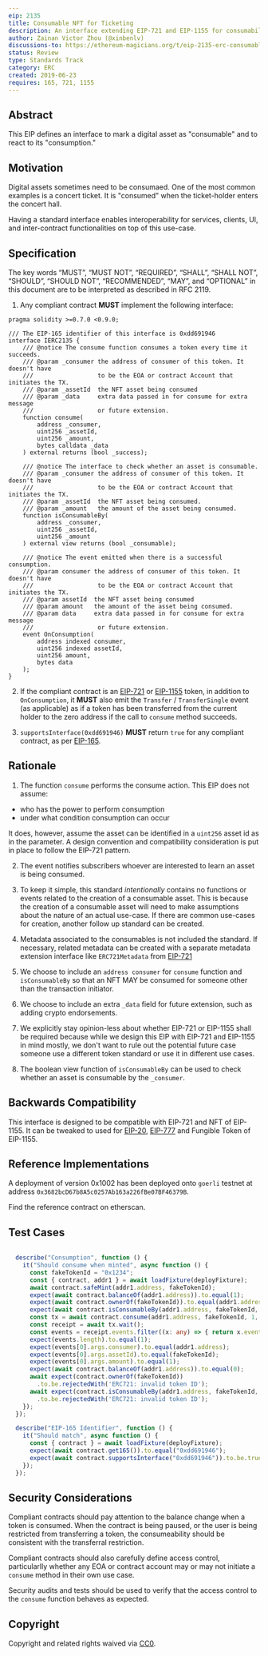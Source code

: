 ```yaml
---
eip: 2135
title: Consumable NFT for Ticketing
description: An interface extending EIP-721 and EIP-1155 for consumability, supporting use case such as an event ticket.
author: Zainan Victor Zhou (@xinbenlv)
discussions-to: https://ethereum-magicians.org/t/eip-2135-erc-consumable-interface/3439
status: Review
type: Standards Track
category: ERC
created: 2019-06-23
requires: 165, 721, 1155
---
```


## Abstract

This EIP defines an interface to mark a digital asset as "consumable" and to react to its "consumption."

## Motivation

Digital assets sometimes need to be consumaed. One of the most common examples is a concert ticket.
It is "consumed" when the ticket-holder enters the concert hall.

Having a standard interface enables interoperability for services, clients, UI, and inter-contract functionalities on top of this use-case.

## Specification

The key words “MUST”, “MUST NOT”, “REQUIRED”, “SHALL”, “SHALL NOT”, “SHOULD”, “SHOULD NOT”, “RECOMMENDED”, “MAY”, and “OPTIONAL” in this document are to be interpreted as described in RFC 2119.

1. Any compliant contract **MUST** implement the following interface:

```solidity
pragma solidity >=0.7.0 <0.9.0;

/// The EIP-165 identifier of this interface is 0xdd691946
interface IERC2135 {
    /// @notice The consume function consumes a token every time it succeeds.
    /// @param _consumer the address of consumer of this token. It doesn't have
    ///                  to be the EOA or contract Account that initiates the TX.
    /// @param _assetId  the NFT asset being consumed
    /// @param _data     extra data passed in for consume for extra message
    ///                  or future extension.
    function consume(
        address _consumer,
        uint256 _assetId,
        uint256 _amount,
        bytes calldata _data
    ) external returns (bool _success);

    /// @notice The interface to check whether an asset is consumable.
    /// @param _consumer the address of consumer of this token. It doesn't have
    ///                  to be the EOA or contract Account that initiates the TX.
    /// @param _assetId  the NFT asset being consumed.
    /// @param _amount   the amount of the asset being consumed.
    function isConsumableBy(
        address _consumer,
        uint256 _assetId,
        uint256 _amount
    ) external view returns (bool _consumable);

    /// @notice The event emitted when there is a successful consumption.
    /// @param consumer the address of consumer of this token. It doesn't have
    ///                  to be the EOA or contract Account that initiates the TX.
    /// @param assetId  the NFT asset being consumed
    /// @param amount   the amount of the asset being consumed.
    /// @param data     extra data passed in for consume for extra message
    ///                  or future extension.
    event OnConsumption(
        address indexed consumer,
        uint256 indexed assetId,
        uint256 amount,
        bytes data
    );
}
```

2. If the compliant contract is an [EIP-721](./eip-721.md) or [EIP-1155](./eip-1155.md) token, in addition to `OnConsumption`, it **MUST** also emit the `Transfer` / `TransferSingle` event (as applicable) as if a token has been transferred from the current holder to the zero address if the call to `consume` method succeeds.

3. `supportsInterface(0xdd691946)` **MUST** return `true` for any compliant contract, as per [EIP-165](./eip-165.md).

## Rationale

1. The function `consume` performs the consume action. This EIP does not assume:

- who has the power to perform consumption
- under what condition consumption can occur

It does, however, assume the asset can be identified in a `uint256` asset id as in the parameter. A design convention and compatibility consideration is put in place to follow the EIP-721 pattern.

2. The event notifies subscribers whoever are interested to learn an asset is being consumed.

3. To keep it simple, this standard *intentionally* contains no functions or events related to the creation of a consumable asset. This is because the creation of a consumable asset will need to make assumptions about the nature of an actual use-case. If there are common use-cases for creation, another follow up standard can be created.

4. Metadata associated to the consumables is not included the standard. If necessary, related metadata can be created with a separate metadata extension interface like `ERC721Metadata` from [EIP-721](./eip-721.md)

5. We choose to include an `address consumer` for `consume` function and `isConsumableBy` so that an NFT MAY be consumed for someone other than the transaction initiator.

6. We choose to include an extra `_data` field for future extension, such as
adding crypto endorsements.

7. We explicitly stay opinion-less about whether EIP-721 or EIP-1155 shall be required because
while we design this EIP with EIP-721 and EIP-1155 in mind mostly, we don't want to rule out
the potential future case someone use a different token standard or use it in different use cases.

8. The boolean view function of `isConsumableBy` can be used to check whether an asset is
consumable by the `_consumer`.

## Backwards Compatibility

This interface is designed to be compatible with EIP-721 and NFT of EIP-1155. It can be tweaked to used for [EIP-20](./eip-20.md), [EIP-777](./eip-777.md) and Fungible Token of EIP-1155.

## Reference Implementations

A deployment of version 0x1002 has been deployed onto `goerli` testnet at address `0x3682bcD67b8A5c0257Ab163a226fBe07BF46379B`.

Find the reference contract on etherscan.

## Test Cases

```ts

  describe("Consumption", function () {
    it("Should consume when minted", async function () {
      const fakeTokenId = "0x1234";
      const { contract, addr1 } = await loadFixture(deployFixture);
      await contract.safeMint(addr1.address, fakeTokenId);
      expect(await contract.balanceOf(addr1.address)).to.equal(1);
      expect(await contract.ownerOf(fakeTokenId)).to.equal(addr1.address);
      expect(await contract.isConsumableBy(addr1.address, fakeTokenId, 1)).to.be.true;
      const tx = await contract.consume(addr1.address, fakeTokenId, 1, []);
      const receipt = await tx.wait();
      const events = receipt.events.filter((x: any) => { return x.event == "OnConsumption" });
      expect(events.length).to.equal(1);
      expect(events[0].args.consumer).to.equal(addr1.address);
      expect(events[0].args.assetId).to.equal(fakeTokenId);
      expect(events[0].args.amount).to.equal(1);
      expect(await contract.balanceOf(addr1.address)).to.equal(0);
      await expect(contract.ownerOf(fakeTokenId))
        .to.be.rejectedWith('ERC721: invalid token ID');
      await expect(contract.isConsumableBy(addr1.address, fakeTokenId, 1))
        .to.be.rejectedWith('ERC721: invalid token ID');
    });
  });

  describe("EIP-165 Identifier", function () {
    it("Should match", async function () {
      const { contract } = await loadFixture(deployFixture);
      expect(await contract.get165()).to.equal("0xdd691946");
      expect(await contract.supportsInterface("0xdd691946")).to.be.true;
    });
  });
```

## Security Considerations

Compliant contracts should pay attention to the balance change when a token is consumed.
When the contract is being paused, or the user is being restricted from transferring a token,
the consumeability should be consistent with the transferral restriction.

Compliant contracts should also carefully define access control, particularlly whether any EOA or contract account may or may not initiate a `consume` method in their own use case.

Security audits and tests should be used to verify that the access control to the `consume`
function behaves as expected.

## Copyright
Copyright and related rights waived via [CC0](../LICENSE.md).
